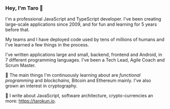 ### Hey, I'm Taro 👋

<!--
- 🔭 I’m currently working on ...
- 🌱 I’m currently learning ...
- 👯 I’m looking to collaborate on ...
- 🤔 I’m looking for help with ...
- 💬 Ask me about ...
- 📫 How to reach me: ...
- 😄 Pronouns: ...
- ⚡ Fun fact: ...
-->

I'm a professional JavaScript and TypeScript developer. I've been creating large-scale applications since 2009, and for fun and learning for 5 years before that. 

My teams and I have deployed code used by tens of millions of humans and I've learned a few things in the process. 

I've written applications large and small, backend, frontend and Android, in 7 different programming languages. I've been a Tech Lead, Agile Coach and Scrum Master. 

🌱 The main things I'm continuously learning about are *functional programming* and *blockchains*, Bitcoin and Ethereum mainly. I've also grown an interest in cryptography.

📖 I write about JavaScript, software architecture, crypto-currencies an more: https://tarokun.io.
